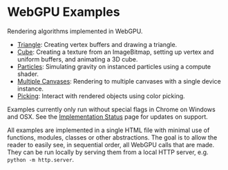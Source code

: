 WebGPU Examples
===============

Rendering algorithms implemented in WebGPU.

- [Triangle](https://tsherif.github.io/webgpu-examples/triangle.html): Creating vertex buffers and drawing a triangle.
- [Cube](https://tsherif.github.io/webgpu-examples/cube.html): Creating a texture from an ImageBitmap, setting up vertex and uniform buffers, and animating a 3D cube.
- [Particles](https://tsherif.github.io/webgpu-examples/particles.html): Simulating gravity on instanced particles using a compute shader.
- [Multiple Canvases](https://tsherif.github.io/webgpu-examples/multi-canvas.html): Rendering to multiple canvases with a single device instance.
- [Picking](https://tsherif.github.io/webgpu-examples/pick.html): Interact with rendered objects using color picking.

Examples currently only run without special flags in Chrome on Windows and OSX. See the [Implementation Status](https://github.com/gpuweb/gpuweb/wiki/Implementation-Status) page for updates on support. 

All examples are implemented in a single HTML file with minimal use of functions, modules, classes or other abstractions. The goal is to allow the reader to easily see, in sequential order, all WebGPU calls that are made. They can be run locally by serving them from a local HTTP server, e.g. `python -m http.server`.

